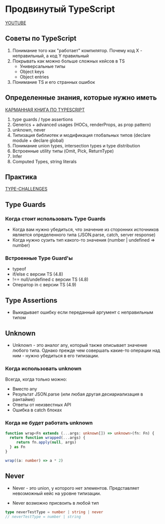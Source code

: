 # Продвинутый TypeScript

[YOUTUBE](https://www.youtube.com/watch?v=27BfaFgME2o&list=PL8fK_R8Bd4mgR7p72qguSqpEwrPwMR4-8)

## Советы по TypeScript

1. Понимание того как "работает" компилятор. Почему код X - неправильный, а код Y правильный
2. Покрывать как можно больше сложных кейсов в TS
   - Универсальные типы
   - Object keys 
   - Object entries
3. Понимание TS и его странных ошибок

## Определенные знания, которые нужно иметь

[КАРМАННАЯ КНИГА ПО TYPESCRIPT](https://typescript-handbook.ru/)

1. type guards / type assertions
2. Generics + advanced usages (HOCs, renderProps, as prop pattern)
3. unknown, never
4. Типизация библиотек и модификация глобальных типов (declare module + declare global)
5. Понимание union types, intersection types и type distribution
6. Встроенные utility типы (Omit, Pick, ReturnType)
7. Infer
8. Computed Types, string literals

## Практика

[TYPE-CHALLENGES](https://github.com/type-challenges/type-challenges)

## Type Guards

### Когда стоит использовать Type Guards

- Когда вам нужно убедиться, что значение из сторонних источников является определенного типа
(JSON.parse, catch, server response)
- Когда нужно сузить тип какого-то значения (number | undefined => number)

### Встроенные Type Guard'ы

- typeof
- if/else с версии TS (4.8)
- !== null/undefined с версии TS  (4.8)
- Оператор in с версии TS (4.9)

## Type Assertions

- Выкидывает ошибку если переданный аргумент с неправильным типом

## Unknown

- Unknown - это аналог any, который также описывает значение любого типа. Однако прежде чем совершать какие-то операции
над ним - нужно убедиться в его типизации.  

### Когда использовать unknown

Всегда, когда только можно:
- Вместо any
- Результат JSON.parse (или любая другая десиариализация в рантайме)
- Ответы от неизвестных API
- Ошибка в catch блоках

### Когда не будет работать unknown

```ts
function wrap<Fn extends (...args: unknown[]) => unknown>(fn: Fn) {
  return function wrapped(...args) {
     return fn.apply(null, args)
  } as Fn
}

wrap((a: number) => a * 2)
```

## Never

- Never - это union, у которого нет элементов. Представляет невозможный кейс на уровне типизации.

- Never возможно присвоить в любой тип 

```ts
type neverTestType = number | string | never
// neverTestType = number | string
```
